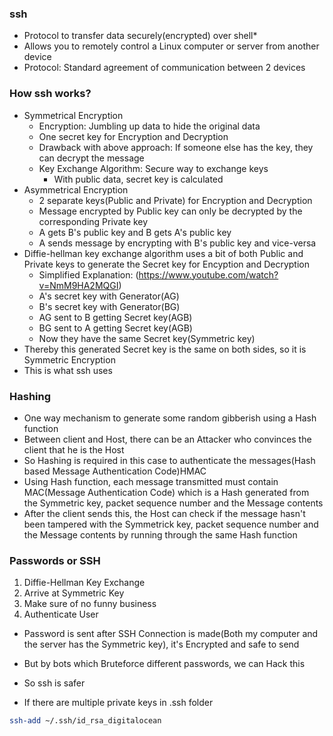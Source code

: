 ### ssh

* Protocol to transfer data securely(encrypted) over shell* 
* Allows you to remotely control a Linux computer or server from another device
* Protocol: Standard agreement of communication between 2 devices

### How ssh works?

* Symmetrical Encryption
  * Encryption: Jumbling up data to hide the original data
  * One secret key for Encryption and Decryption
  * Drawback with above approach: If someone else has the key, they can decrypt the message
  * Key Exchange Algorithm: Secure way to exchange keys
    * With public data, secret key is calculated
* Asymmetrical Encryption
  * 2 separate keys(Public and Private) for Encryption and Decryption
  * Message encrypted by Public key can only be decrypted by the corresponding Private key
  * A gets B's public key and B gets A's public key
  * A sends message by encrypting with B's public key and vice-versa
* Diffie-hellman key exchange algorithm uses a bit of both Public and Private keys to generate the Secret key for Encyption and Decryption
  * Simplified Explanation: (https://www.youtube.com/watch?v=NmM9HA2MQGI)
  * A's secret key with Generator(AG)
  * B's secret key with Generator(BG)
  * AG sent to B getting Secret key(AGB)
  * BG sent to A getting Secret key(AGB)
  * Now they have the same Secret key(Symmetric key)
* Thereby this generated Secret key is the same on both sides, so it is Symmetric Encryption
* This is what ssh uses

### Hashing

* One way mechanism to generate some random gibberish using a Hash function
* Between client and Host, there can be an Attacker who convinces the client that he is the Host
* So Hashing is required in this case to authenticate the messages(Hash based Message Authentication Code)HMAC
* Using Hash function, each message transmitted must contain MAC(Message Authentication Code) which is a Hash generated from the Symmetric key, packet sequence number and the Message contents
* After the client sends this, the Host can check if the message hasn't been tampered with the Symmetrick key, packet sequence number and the Message contents by running through the same Hash function

### Passwords or SSH

1. Diffie-Hellman Key Exchange
2. Arrive at Symmetric Key
3. Make sure of no funny business
4. Authenticate User

* Password is sent after SSH Connection is made(Both my computer and the server has the Symmetric key), it's Encrypted and safe to send
* But by bots which Bruteforce different passwords, we can Hack this
* So ssh is safer

* If there are multiple private keys in .ssh folder
```sh
ssh-add ~/.ssh/id_rsa_digitalocean
```